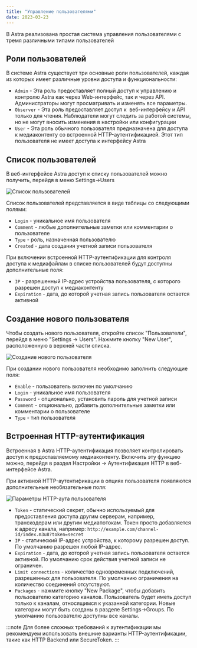 ```yaml
---
title: "Управление пользователями"
date: 2023-03-23
---
```


В Astra реализована простая система управления пользователями с тремя различными типами пользователей

## Роли пользователей[](https://help.cesbo.com/astra/admin-guide/settings/users#user-roles)

В системе Astra существует три основные роли пользователей, каждая из которых имеет различные уровни доступа и функциональности:

- `Admin` - Эта роль предоставляет полный доступ к управлению и контролю Astra как через Web-интерфейс, так и через API. Администраторы могут просматривать и изменять все параметры.
- `Observer` - Эта роль предоставляет доступ к  веб-интерфейсу и API только для чтения. Наблюдатели могут следить за работой системы, но не могут вносить изменения в настройки или конфигурации
- `User` - Эта роль обычного пользователя предназначена для доступа к медиаконтенту со встроенной HTTP-аутентификацией. Этот тип пользователя не имеет доступа к интерфейсу Astra

## Список пользователей[](https://help.cesbo.com/astra/admin-guide/settings/users#user-list)

В веб-интерфейсе Astra доступ к списку пользователей можно получить, перейдя в меню Settings->Users

![Список пользователей](https://cdn.cesbo.com/help/astra/admin-guide/settings/users/users.png)

Список пользователей представляется в виде таблицы со следующими полями:

- `Login` - уникальное имя пользователя
- `Comment` - любые дополнительные заметки или комментарии о пользователе
- `Type` - роль, назначенная пользователю
- `Created` - дата создания учетной записи пользователя

При включении встроенной HTTP-аутентификации для контроля доступа к медиафайлам в списке пользователей будут доступны дополнительные поля:

- `IP` - разрешенный IP-адрес устройства пользователя, с которого разрешен доступ к медиаконтенту
- `Expiration` - дата, до которой учетная запись пользователя остается активной

## Создание нового пользователя[](https://help.cesbo.com/astra/admin-guide/settings/users#new-user)

Чтобы создать нового пользователя, откройте список "Пользователи", перейдя в меню "Settings -> Users". Нажмите кнопку "New User", расположенную в верхней части списка.

![Создание нового пользователя](https://cdn.cesbo.com/help/astra/admin-guide/settings/users/new-user.png)

При создании нового пользователя необходимо заполнить следующие поля:

- `Enable` - пользователь включен по умолчанию
- `Login` - уникальное имя пользователя
- `Password` - опционально, установить пароль для учетной записи
- `Comment` - опционально, добавить дополнительные заметки или комментарии о пользователе
- `Type` - тип пользователя

## Встроенная HTTP-аутентификация[](https://help.cesbo.com/astra/admin-guide/settings/users#built-in-http-authentication)

Встроенная в Astra HTTP-аутентификация позволяет контролировать доступ к предоставляемому медиаконтенту. Включить эту функцию можно, перейдя в раздел Настройки -> Аутентификация HTTP в веб-интерфейсе Astra.

При активной HTTP-аутентификации в опциях пользователя появляются дополнительные необязательные поля:

![Параметры HTTP-аута пользователя](https://cdn.cesbo.com/help/astra/admin-guide/settings/users/user-auth.png)

- `Token` - статический секрет, обычно используемый для предоставления доступа другим серверам, например, транскодерам или другим медиапотокам. Токен просто добавляется к адресу канала, например: `http://example.com/channel-id/index.m3u8?token=secret`
- `IP` - статический IP-адрес устройства, к которому разрешен доступ. По умолчанию разрешен любой IP-адрес.
- `Expiration` - дата, до которой учетная запись пользователя остается активной. По умолчанию срок действия учетной записи не ограничен.
- `Limit connections` - количество одновременных подключений, разрешенных для пользователя. По умолчанию ограничения на количество соединений отсутствуют.
- `Packages` - нажмите кнопку "New Package", чтобы добавить пользователю категорию каналов. Пользователь будет иметь доступ только к каналам, относящимся к указанной категории. Новые категории могут быть созданы в разделе Settings->Groups. По умолчанию пользователю доступны все каналы.

:::note
Для более сложных требований к аутентификации мы рекомендуем использовать внешние варианты HTTP-аутентификации, такие как HTTP Backend или SecureToken.
:::
